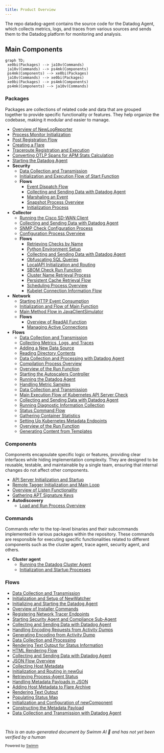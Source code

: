 ```yaml
---
title: Product Overview
---
```

The repo datadog-agent contains the source code for the Datadog Agent, which collects metrics, logs, and traces from various sources and sends them to the Datadog platform for monitoring and analysis.

## Main Components

```mermaid
graph TD;
 xe0bi(Packages) --> ja10v(Commands)
 ja10v(Commands) --> ps4mk(Components)
 ps4mk(Components) --> xe0bi(Packages)
 ja10v(Commands) --> xe0bi(Packages)
 xe0bi(Packages) --> ps4mk(Components)
 ps4mk(Components) --> ja10v(Commands)
```

### Packages

Packages are collections of related code and data that are grouped together to provide specific functionality or features. They help organize the codebase, making it modular and easier to manage.

- <SwmLink doc-title="Overview of NewLogReporter">[Overview of NewLogReporter](/.swm/overview-of-newlogreporter.86i1z5eg.sw.md)</SwmLink>
- <SwmLink doc-title="Process Monitor Initialization">[Process Monitor Initialization](/.swm/process-monitor-initialization.e7k6gqub.sw.md)</SwmLink>
- <SwmLink doc-title="Post Registration Flow">[Post Registration Flow](/.swm/post-registration-flow.s5osbajy.sw.md)</SwmLink>
- <SwmLink doc-title="Creating a Flare">[Creating a Flare](/.swm/creating-a-flare.pzg0bek6.sw.md)</SwmLink>
- <SwmLink doc-title="Traceroute Registration and Execution">[Traceroute Registration and Execution](/.swm/traceroute-registration-and-execution.hy7m5u87.sw.md)</SwmLink>
- <SwmLink doc-title="Converting OTLP Spans for APM Stats Calculation">[Converting OTLP Spans for APM Stats Calculation](/.swm/converting-otlp-spans-for-apm-stats-calculation.7yvwxs6n.sw.md)</SwmLink>
- <SwmLink doc-title="Starting the Datadog Agent">[Starting the Datadog Agent](/.swm/starting-the-datadog-agent.aedlv6fm.sw.md)</SwmLink>
- **Security**
  - <SwmLink doc-title="Data Collection and Transmission">[Data Collection and Transmission](/.swm/data-collection-and-transmission.3fb2sjxf.sw.md)</SwmLink>
  - <SwmLink doc-title="Initialization and Execution Flow of Start Function">[Initialization and Execution Flow of Start Function](/.swm/initialization-and-execution-flow-of-start-function.bpskw1rc.sw.md)</SwmLink>
  - **Flows**
    - <SwmLink doc-title="Event Dispatch Flow">[Event Dispatch Flow](/.swm/event-dispatch-flow.d620x0l3.sw.md)</SwmLink>
    - <SwmLink doc-title="Collecting and Sending Data with Datadog Agent">[Collecting and Sending Data with Datadog Agent](/.swm/collecting-and-sending-data-with-datadog-agent.26aiuzsf.sw.md)</SwmLink>
    - <SwmLink doc-title="Marshaling an Event">[Marshaling an Event](/.swm/marshaling-an-event.aaneb20u.sw.md)</SwmLink>
    - <SwmLink doc-title="Snapshot Process Overview">[Snapshot Process Overview](/.swm/snapshot-process-overview.8zsm6cse.sw.md)</SwmLink>
    - <SwmLink doc-title="Initialization Process">[Initialization Process](/.swm/initialization-process.typ2gh2c.sw.md)</SwmLink>
- **Collector**
  - <SwmLink doc-title="Running the Cisco SD-WAN Client">[Running the Cisco SD-WAN Client](/.swm/running-the-cisco-sd-wan-client.32pf9l7k.sw.md)</SwmLink>
  - <SwmLink doc-title="Collecting and Sending Data with Datadog Agent">[Collecting and Sending Data with Datadog Agent](/.swm/collecting-and-sending-data-with-datadog-agent.ef4ljv12.sw.md)</SwmLink>
  - <SwmLink doc-title="SNMP Check Configuration Process">[SNMP Check Configuration Process](/.swm/snmp-check-configuration-process.4f90oo7n.sw.md)</SwmLink>
  - <SwmLink doc-title="Configuration Process Overview">[Configuration Process Overview](/.swm/configuration-process-overview.cgcq8cl8.sw.md)</SwmLink>
  - **Flows**
    - <SwmLink doc-title="Retrieving Checks by Name">[Retrieving Checks by Name](/.swm/retrieving-checks-by-name.jth048k5.sw.md)</SwmLink>
    - <SwmLink doc-title="Python Environment Setup">[Python Environment Setup](/.swm/python-environment-setup.ldbu80ue.sw.md)</SwmLink>
    - <SwmLink doc-title="Collecting and Sending Data with Datadog Agent">[Collecting and Sending Data with Datadog Agent](/.swm/collecting-and-sending-data-with-datadog-agent.67uleear.sw.md)</SwmLink>
    - <SwmLink doc-title="Obfuscating SQL Queries">[Obfuscating SQL Queries](/.swm/obfuscating-sql-queries.xfnu8h4f.sw.md)</SwmLink>
    - <SwmLink doc-title="LocalAPI Initialization and Routing">[LocalAPI Initialization and Routing](/.swm/localapi-initialization-and-routing.aiyf1uni.sw.md)</SwmLink>
    - <SwmLink doc-title="SBOM Check Run Function">[SBOM Check Run Function](/.swm/sbom-check-run-function.xxgc1vhn.sw.md)</SwmLink>
    - <SwmLink doc-title="Cluster Name Retrieval Process">[Cluster Name Retrieval Process](/.swm/cluster-name-retrieval-process.e0tty0i4.sw.md)</SwmLink>
    - <SwmLink doc-title="Persistent Cache Retrieval Flow">[Persistent Cache Retrieval Flow](/.swm/persistent-cache-retrieval-flow.w3ghq7yd.sw.md)</SwmLink>
    - <SwmLink doc-title="Scheduling Process Overview">[Scheduling Process Overview](/.swm/scheduling-process-overview.i69ru8uf.sw.md)</SwmLink>
    - <SwmLink doc-title="Kubelet Connection Information Flow">[Kubelet Connection Information Flow](/.swm/kubelet-connection-information-flow.75ib7256.sw.md)</SwmLink>
- **Network**
  - <SwmLink doc-title="Starting HTTP Event Consumption">[Starting HTTP Event Consumption](/.swm/starting-http-event-consumption.0w9i19p5.sw.md)</SwmLink>
  - <SwmLink doc-title="Initialization and Flow of Main Function">[Initialization and Flow of Main Function](/.swm/initialization-and-flow-of-main-function.3gtp54c7.sw.md)</SwmLink>
  - <SwmLink doc-title="Main Method Flow in JavaClientSimulator">[Main Method Flow in JavaClientSimulator](/.swm/main-method-flow-in-javaclientsimulator.8i3cgln4.sw.md)</SwmLink>
  - **Flows**
    - <SwmLink doc-title="Overview of ReadAll Function">[Overview of ReadAll Function](/.swm/overview-of-readall-function.sc8yqtee.sw.md)</SwmLink>
    - <SwmLink doc-title="Managing Active Connections">[Managing Active Connections](/.swm/managing-active-connections.usz3nbl9.sw.md)</SwmLink>
- **Flows**
  - <SwmLink doc-title="Data Collection and Transmission">[Data Collection and Transmission](/.swm/data-collection-and-transmission.cjl4jvj2.sw.md)</SwmLink>
  - <SwmLink doc-title="Collecting Metrics, Logs, and Traces">[Collecting Metrics, Logs, and Traces](/.swm/collecting-metrics-logs-and-traces.wxkoq6d6.sw.md)</SwmLink>
  - <SwmLink doc-title="Adding a New Data Source">[Adding a New Data Source](/.swm/adding-a-new-data-source.9srsxx9p.sw.md)</SwmLink>
  - <SwmLink doc-title="Reading Directory Contents">[Reading Directory Contents](/.swm/reading-directory-contents.prhrwuu9.sw.md)</SwmLink>
  - <SwmLink doc-title="Data Collection and Processing with Datadog Agent">[Data Collection and Processing with Datadog Agent](/.swm/data-collection-and-processing-with-datadog-agent.nap9d5ho.sw.md)</SwmLink>
  - <SwmLink doc-title="Compilation Process Overview">[Compilation Process Overview](/.swm/compilation-process-overview.md5pt7df.sw.md)</SwmLink>
  - <SwmLink doc-title="Overview of the Run Function">[Overview of the Run Function](/.swm/overview-of-the-run-function.jmeagheg.sw.md)</SwmLink>
  - <SwmLink doc-title="Starting the Autoscalers Controller">[Starting the Autoscalers Controller](/.swm/starting-the-autoscalers-controller.oszl1mzd.sw.md)</SwmLink>
  - <SwmLink doc-title="Running the Datadog Agent">[Running the Datadog Agent](/.swm/running-the-datadog-agent.93clm5g7.sw.md)</SwmLink>
  - <SwmLink doc-title="Handling Metric Samples">[Handling Metric Samples](/.swm/handling-metric-samples.4w3jm3nx.sw.md)</SwmLink>
  - <SwmLink doc-title="Data Collection and Transmission">[Data Collection and Transmission](/.swm/data-collection-and-transmission.thw8godm.sw.md)</SwmLink>
  - <SwmLink doc-title="Main Execution Flow of Kubernetes API Server Check">[Main Execution Flow of Kubernetes API Server Check](/.swm/main-execution-flow-of-kubernetes-api-server-check.2dpvifqp.sw.md)</SwmLink>
  - <SwmLink doc-title="Collecting and Sending Data with Datadog Agent">[Collecting and Sending Data with Datadog Agent](/.swm/collecting-and-sending-data-with-datadog-agent.rvgl6yfv.sw.md)</SwmLink>
  - <SwmLink doc-title="Running Diagnostic Information Collection">[Running Diagnostic Information Collection](/.swm/running-diagnostic-information-collection.db3l8yg2.sw.md)</SwmLink>
  - <SwmLink doc-title="Status Command Flow">[Status Command Flow](/.swm/status-command-flow.xbv53fje.sw.md)</SwmLink>
  - <SwmLink doc-title="Gathering Container Statistics">[Gathering Container Statistics](/.swm/gathering-container-statistics.tfq9tks8.sw.md)</SwmLink>
  - <SwmLink doc-title="Setting Up Kubernetes Metadata Endpoints">[Setting Up Kubernetes Metadata Endpoints](/.swm/setting-up-kubernetes-metadata-endpoints.1hy916nw.sw.md)</SwmLink>
  - <SwmLink doc-title="Overview of the Run Function">[Overview of the Run Function](/.swm/overview-of-the-run-function.d4d1o1gd.sw.md)</SwmLink>
  - <SwmLink doc-title="Generating Content from Templates">[Generating Content from Templates](/.swm/generating-content-from-templates.qxnpwfo0.sw.md)</SwmLink>

### Components

Components encapsulate specific logic or features, providing clear interfaces while hiding implementation complexity. They are designed to be reusable, testable, and maintainable by a single team, ensuring that internal changes do not affect other components.

- <SwmLink doc-title="API Server Initialization and Startup">[API Server Initialization and Startup](/.swm/api-server-initialization-and-startup.kwdid41a.sw.md)</SwmLink>
- <SwmLink doc-title="Remote Tagger Initialization and Main Loop">[Remote Tagger Initialization and Main Loop](/.swm/remote-tagger-initialization-and-main-loop.pga9th6c.sw.md)</SwmLink>
- <SwmLink doc-title="Overview of Listen Functionality">[Overview of Listen Functionality](/.swm/overview-of-listen-functionality.woqfgdny.sw.md)</SwmLink>
- <SwmLink doc-title="Gathering APT Signature Keys">[Gathering APT Signature Keys](/.swm/gathering-apt-signature-keys.estfdfm1.sw.md)</SwmLink>
- **Autodiscovery**
  - <SwmLink doc-title="Load and Run Process Overview">[Load and Run Process Overview](/.swm/load-and-run-process-overview.wgapdxky.sw.md)</SwmLink>

### Commands

Commands refer to the top-level binaries and their subcommands implemented in various packages within the repository. These commands are responsible for executing specific functionalities related to different components such as the cluster agent, trace agent, security agent, and others.

- **Cluster agent**
  - <SwmLink doc-title="Running the Datadog Cluster Agent">[Running the Datadog Cluster Agent](/.swm/running-the-datadog-cluster-agent.dqz3nz9b.sw.md)</SwmLink>
  - <SwmLink doc-title="Initialization and Startup Processes">[Initialization and Startup Processes](/.swm/initialization-and-startup-processes.vbdxmtuy.sw.md)</SwmLink>

### Flows

- <SwmLink doc-title="Data Collection and Transmission">[Data Collection and Transmission](/.swm/data-collection-and-transmission.od2r3bdf.sw.md)</SwmLink>
- <SwmLink doc-title="Initialization and Setup of NewWatcher">[Initialization and Setup of NewWatcher](/.swm/initialization-and-setup-of-newwatcher.6c8zxmy1.sw.md)</SwmLink>
- <SwmLink doc-title="Initializing and Starting the Datadog Agent">[Initializing and Starting the Datadog Agent](/.swm/initializing-and-starting-the-datadog-agent.88koeu8m.sw.md)</SwmLink>
- <SwmLink doc-title="Overview of Installer Commands">[Overview of Installer Commands](/.swm/overview-of-installer-commands.nwauxph1.sw.md)</SwmLink>
- <SwmLink doc-title="Registering Network Tracer Endpoints">[Registering Network Tracer Endpoints](/.swm/registering-network-tracer-endpoints.bgqf4h5k.sw.md)</SwmLink>
- <SwmLink doc-title="Starting Security Agent and Compliance Sub-Agent">[Starting Security Agent and Compliance Sub-Agent](/.swm/starting-security-agent-and-compliance-sub-agent.b300np8d.sw.md)</SwmLink>
- <SwmLink doc-title="Collecting and Sending Data with Datadog Agent">[Collecting and Sending Data with Datadog Agent](/.swm/collecting-and-sending-data-with-datadog-agent.o2ip8akm.sw.md)</SwmLink>
- <SwmLink doc-title="Handling Encoding Requests from Activity Dumps">[Handling Encoding Requests from Activity Dumps](/.swm/handling-encoding-requests-from-activity-dumps.ugff5jyc.sw.md)</SwmLink>
- <SwmLink doc-title="Generating Encoding from Activity Dump">[Generating Encoding from Activity Dump](/.swm/generating-encoding-from-activity-dump.s14k546a.sw.md)</SwmLink>
- <SwmLink doc-title="Data Collection and Processing">[Data Collection and Processing](/.swm/data-collection-and-processing.xjet7z64.sw.md)</SwmLink>
- <SwmLink doc-title="Rendering Text Output for Status Information">[Rendering Text Output for Status Information](/.swm/rendering-text-output-for-status-information.8q140p5n.sw.md)</SwmLink>
- <SwmLink doc-title="HTML Rendering Flow">[HTML Rendering Flow](/.swm/html-rendering-flow.77s3uomy.sw.md)</SwmLink>
- <SwmLink doc-title="Collecting and Sending Data with Datadog Agent">[Collecting and Sending Data with Datadog Agent](/.swm/collecting-and-sending-data-with-datadog-agent.cjcmej2d.sw.md)</SwmLink>
- <SwmLink doc-title="JSON Flow Overview">[JSON Flow Overview](/.swm/json-flow-overview.08culi8g.sw.md)</SwmLink>
- <SwmLink doc-title="Collecting Host Metadata">[Collecting Host Metadata](/.swm/collecting-host-metadata.l19xzv8j.sw.md)</SwmLink>
- <SwmLink doc-title="Initialization and Routing in newGui">[Initialization and Routing in newGui](/.swm/initialization-and-routing-in-newgui.6s91j5uc.sw.md)</SwmLink>
- <SwmLink doc-title="Retrieving Process-Agent Status">[Retrieving Process-Agent Status](/.swm/retrieving-process-agent-status.3y5z1aac.sw.md)</SwmLink>
- <SwmLink doc-title="Handling Metadata Payloads in JSON">[Handling Metadata Payloads in JSON](/.swm/handling-metadata-payloads-in-json.7w4xul0g.sw.md)</SwmLink>
- <SwmLink doc-title="Adding Host Metadata to Flare Archive">[Adding Host Metadata to Flare Archive](/.swm/adding-host-metadata-to-flare-archive.qz7mzzww.sw.md)</SwmLink>
- <SwmLink doc-title="Rendering Text Output">[Rendering Text Output](/.swm/rendering-text-output.f0dvvwf6.sw.md)</SwmLink>
- <SwmLink doc-title="Populating Status Map">[Populating Status Map](/.swm/populating-status-map.s7fok72j.sw.md)</SwmLink>
- <SwmLink doc-title="Initialization and Configuration of newComponent">[Initialization and Configuration of newComponent](/.swm/initialization-and-configuration-of-newcomponent.9ifhzsbg.sw.md)</SwmLink>
- <SwmLink doc-title="Constructing the Metadata Payload">[Constructing the Metadata Payload](/.swm/constructing-the-metadata-payload.uyks67h6.sw.md)</SwmLink>
- <SwmLink doc-title="Data Collection and Transmission with Datadog Agent">[Data Collection and Transmission with Datadog Agent](/.swm/data-collection-and-transmission-with-datadog-agent.feyczprw.sw.md)</SwmLink>

&nbsp;

*This is an auto-generated document by Swimm AI 🌊 and has not yet been verified by a human*

<SwmMeta version="3.0.0" repo-id="Z2l0aHViJTNBJTNBZGF0YWRvZy1hZ2VudCUzQSUzQVN3aW1tLURlbW8=" repo-name="datadog-agent"><sup>Powered by [Swimm](https://app.swimm.io/)</sup></SwmMeta>
